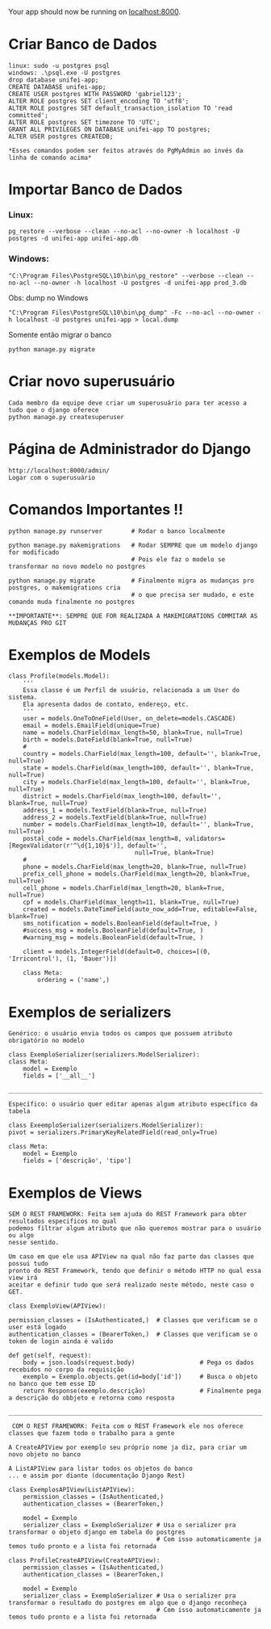 Your app should now be running on [localhost:8000](http://localhost:8000/).

# Criar Banco de Dados

    linux: sudo -u postgres psql
    windows: .\psql.exe -U postgres
    drop database unifei-app;
    CREATE DATABASE unifei-app;
    CREATE USER postgres WITH PASSWORD 'gabriel123';
    ALTER ROLE postgres SET client_encoding TO 'utf8';
    ALTER ROLE postgres SET default_transaction_isolation TO 'read committed';
    ALTER ROLE postgres SET timezone TO 'UTC';
    GRANT ALL PRIVILEGES ON DATABASE unifei-app TO postgres;
    ALTER USER postgres CREATEDB;

    *Esses comandos podem ser feitos através do PgMyAdmin ao invés da linha de comando acima*
    


# Importar Banco de Dados
### Linux:
    pg_restore --verbose --clean --no-acl --no-owner -h localhost -U postgres -d unifei-app unifei-app.db

### Windows:
    "C:\Program Files\PostgreSQL\10\bin\pg_restore" --verbose --clean --no-acl --no-owner -h localhost -U postgres -d unifei-app prod_3.db

Obs: dump no Windows

    "C:\Program Files\PostgreSQL\10\bin\pg_dump" -Fc --no-acl --no-owner -h localhost -U postgres unifei-app > local.dump

Somente então migrar o banco

    python manage.py migrate
    
# Criar novo superusuário
    
    Cada membro da equipe deve criar um superusuário para ter acesso a tudo que o django oferece
    python manage.py createsuperuser
    
# Página de Administrador do Django

    http://localhost:8000/admin/
    Logar com o superusuário
    
# Comandos Importantes !!

    python manage.py runserver        # Rodar o banco localmente
    
    python manage.py makemigrations   # Rodar SEMPRE que um modelo django for modificado
                                      # Pois ele faz o modelo se transformar no novo modelo no postgres
    
    python manage.py migrate          # Finalmente migra as mudanças pro postgres, o makemigrations cria
                                      # o que precisa ser mudado, e este comando muda finalmente no postgres
    
    **IMPORTANTE**: SEMPRE QUE FOR REALIZADA A MAKEMIGRATIONS COMMITAR AS MUDANÇAS PRO GIT
    
# Exemplos de Models
    
    class Profile(models.Model):
        '''
        Essa classe é um Perfil de usuário, relacionada a um User do sistema.
        Ela apresenta dados de contato, endereço, etc.
        '''
        user = models.OneToOneField(User, on_delete=models.CASCADE)
        email = models.EmailField(unique=True)
        name = models.CharField(max_length=50, blank=True, null=True)
        birth = models.DateField(blank=True, null=True)
        #
        country = models.CharField(max_length=100, default='', blank=True, null=True)
        state = models.CharField(max_length=100, default='', blank=True, null=True)
        city = models.CharField(max_length=100, default='', blank=True, null=True)
        district = models.CharField(max_length=100, default='', blank=True, null=True)
        address_1 = models.TextField(blank=True, null=True)
        address_2 = models.TextField(blank=True, null=True)
        number = models.CharField(max_length=10, default='', blank=True, null=True)
        postal_code = models.CharField(max_length=8, validators=[RegexValidator(r'^\d{1,10}$')], default='',
                                       null=True, blank=True)
        #
        phone = models.CharField(max_length=20, blank=True, null=True)
        prefix_cell_phone = models.CharField(max_length=20, blank=True, null=True)
        cell_phone = models.CharField(max_length=20, blank=True, null=True)
        cpf = models.CharField(max_length=11, blank=True, null=True)
        created = models.DateTimeField(auto_now_add=True, editable=False, blank=True)
        sms_notification = models.BooleanField(default=True, )
        #success_msg = models.BooleanField(default=True, )
        #warning_msg = models.BooleanField(default=True, )
    
        client = models.IntegerField(default=0, choices=[(0, 'Irricontrol'), (1, 'Bauer')])
    
        class Meta:
            ordering = ('name',)

# Exemplos de serializers
    
    Genérico: o usuário envia todos os campos que possuem atributo obrigatório no modelo
    
    class ExemploSerializer(serializers.ModelSerializer):
    class Meta:
        model = Exemplo
        fields = ['__all__']
        
    ____________________________________________________________________________
        
    Específico: o usuário quer editar apenas algum atributo específico da tabela
    
    class ExeemploSerializer(serializers.ModelSerializer):
    pivot = serializers.PrimaryKeyRelatedField(read_only=True)

    class Meta:
        model = Exemplo
        fields = ['descrição', 'tipo']

# Exemplos de Views

    SEM O REST FRAMEWORK: Feita sem ajuda do REST Framework para obter resultados especificos no qual
    podemos filtrar algum atributo que não queremos mostrar para o usuário ou algo
    nesse sentido.
    
    Um caso em que ele usa APIView na qual não faz parte das classes que possui tudo
    pronto do REST Framework, tendo que definir o método HTTP no qual essa view irá
    aceitar e definir tudo que será realizado neste método, neste caso o GET.

    class ExemploView(APIView):

    permission_classes = (IsAuthenticated,)  # Classes que verificam se o user está logado
    authentication_classes = (BearerToken,)  # Classes que verificam se o token de login ainda é valido

    def get(self, request):
        body = json.loads(request.body)                  # Pega os dados recebidos no corpo da requisição
        exemplo = Exemplo.objects.get(id=body['id'])     # Busca o objeto no banco que tem esse ID
        return Response(exemplo.descrição)               # Finalmente pega a descrição do obbjeto e retorna como resposta
        
    _____________________________________________________________________________________________________________________

     COM O REST FRAMEWORK: Feita com o REST Framework ele nos oferece classes que fazem todo o trabalho para a gente
    
    A CreateAPIView por exemplo seu próprio nome ja diz, para criar um novo objeto no banco
    
    A ListAPIView para listar todos os objetos do banco
    ... e assim por diante (documentação Django Rest)
    
    class ExemplosAPIView(ListAPIView):
        permission_classes = (IsAuthenticated,)
        authentication_classes = (BearerToken,)
    
        model = Exemplo
        serializer_class = ExemploSerializer # Usa o serializer pra transformar o objeto django em tabela do postgres
                                             # Com isso automaticamente ja temos tudo pronto e a lista foi retornada
    
    class ProfileCreateAPIView(CreateAPIView):       
        permission_classes = (IsAuthenticated,)
        authentication_classes = (BearerToken,)
    
        model = Exemplo
        serializer_class = ExemploSerializer # Usa o serializer pra transformar o resultado do postgres em algo que o django reconheça
                                             # Com isso automaticamente ja temos tudo pronto e a lista foi retornada
    